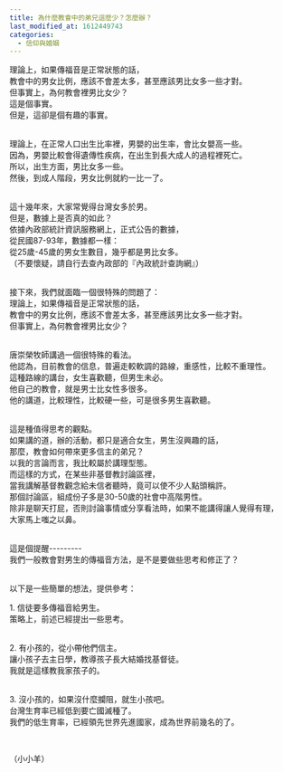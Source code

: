 ```yaml
---
title: 為什麼教會中的弟兄這麼少？怎麼辦？
last_modified_at: 1612449743
categories:
  - 信仰與婚姻
---
```


<p>理論上，如果傳福音是正常狀態的話，<br>
教會中的男女比例，應該不會差太多，甚至應該男比女多一些才對。<br>
但事實上，為何教會裡男比女少？&nbsp;<br>
這是個事實。<br>
但是，這卻是個有趣的事實。</p>

<p><br>
理論上，在正常人口出生比率裡，男嬰的出生率，會比女嬰高一些。<br>
因為，男嬰比較會得遺傳性疾病，在出生到長大成人的過程裡死亡。<br>
所以，出生方面，男比女多一些。<br>
然後，到成人階段，男女比例就約一比一了。</p>

<p><br>
這十幾年來，大家常覺得台灣女多於男。<br>
但是，數據上是否真的如此？<br>
依據內政部統計資訊服務網上，正式公告的數據，<br>
從民國87-93年，數據都一樣：<br>
從25歲-45歲的男女生數目，幾乎都是男比女多。<br>
（不要懷疑，請自行去查內政部的『內政統計查詢網』）</p>

<p><br>
接下來，我們就面臨一個很特殊的問題了：<br>
理論上，如果傳福音是正常狀態的話，<br>
教會中的男女比例，應該不會差太多，甚至應該男比女多一些才對。<br>
但事實上，為何教會裡男比女少？</p>

<p><br>
唐崇榮牧師講過一個很特殊的看法。<br>
他認為，目前教會的信息，普遍走較軟調的路線，重感性，比較不重理性。<br>
這種路線的講台，女生喜歡聽，但男生未必。<br>
他自己的教會，就是男士比女性多很多。<br>
他的講道，比較理性，比較硬一些，可是很多男生喜歡聽。</p>

<p><br>
這是種值得思考的觀點。<br>
如果講的道，辦的活動，都只是適合女生，男生沒興趣的話，<br>
那麼，教會如何帶來更多信主的弟兄？<br>
以我的言論而言，我比較屬於講理型態。<br>
而這樣的方式，在某些非基督教討論區裡，<br>
當我講解基督教觀念給未信者聽時，竟可以使不少人點頭稱許。<br>
那個討論區，組成份子多是30-50歲的社會中高階男性。<br>
除非是聊天打屁，否則討論事情或分享看法時，如果不能講得讓人覺得有理，<br>
大家馬上嗤之以鼻。</p>

<p><br>
這是個提醒---------<br>
我們一般教會對男生的傳福音方法，是不是要做些思考和修正了？</p>

<p><br>
以下是一些簡單的想法，提供參考：</p>

<p>1. 信徒要多傳福音給男生。<br>
策略上，前述已經提出一些思考。</p>

<p><br>
2. 有小孩的，從小帶他們信主。<br>
讓小孩子去主日學，教導孩子長大結婚找基督徒。<br>
我就是這樣教我家孩子的。</p>

<p><br>
3. 沒小孩的，如果沒什麼攔阻，就生小孩吧。<br>
台灣生育率已經低到要亡國滅種了。<br>
我們的低生育率，已經領先世界先進國家，成為世界前幾名的了。</p>

<p>&nbsp;</p>

<p>（小小羊）</p>

